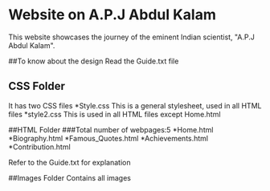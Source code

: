 # Website on A.P.J Abdul Kalam
This website showcases the journey of the eminent Indian scientist, "A.P.J Abdul Kalam".

##To know about the design
Read the Guide.txt file

## CSS Folder
It has two CSS files
*Style.css
This is a general stylesheet, used in all HTML files
*style2.css
This is used in all HTML files except Home.html

##HTML Folder
###Total number of webpages:5
*Home.html
*Biography.html
*Famous_Quotes.html
*Achievements.html
*Contribution.html

Refer to the Guide.txt for explanation

##Images Folder
Contains all images

